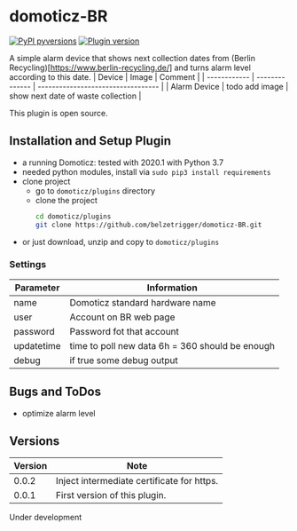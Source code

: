 # domoticz-BR
<!---
[![GitHub license](https://img.shields.io/github/license/belzetrigger/domoticz-BR.svg)](https://github.com/belzetrigger/domoticz-BR/blob/master/LICENSE)
-->

[![PyPI pyversions](https://img.shields.io/badge/python-3.6%20|%203.7%20|%203.8-blue.svg)]() 
[![Plugin version](https://img.shields.io/badge/version-0.0.2-red.svg)](https://github.com/belzetrigger/domoticz-BR/branches/)

A simple alarm device that shows next collection dates from (Berlin Recycling)[https://www.berlin-recycling.de/] and turns alarm level according to this date.
| Device       | Image          | Comment                            |
| ------------ | -------------- | ---------------------------------- |
| Alarm Device | todo add image | show next date of waste collection |

This plugin is open source.


## Installation and Setup Plugin
- a running Domoticz: tested with 2020.1 with Python 3.7
- needed python modules, install via `sudo pip3 install requirements`
- clone project
    - go to `domoticz/plugins` directory 
    - clone the project
        ```bash
        cd domoticz/plugins
        git clone https://github.com/belzetrigger/domoticz-BR.git
        ```
- or just download, unzip and copy to `domoticz/plugins`

### Settings
<!-- prettier-ignore -->

| Parameter  | Information                                     |
| ---------- | ----------------------------------------------- |
| name       | Domoticz standard hardware name                 |
| user       | Account on BR web page                          |
| password   | Password fot that account                       |
| updatetime | time to poll new data 6h = 360 should be enough |
| debug      | if true some debug output                       |



## Bugs and ToDos
* optimize alarm level


## Versions
| Version | Note                                       |
| ------- | ------------------------------------------ |
| 0.0.2   | Inject intermediate certificate for https. |
| 0.0.1   | First version of this plugin.              |


Under development


